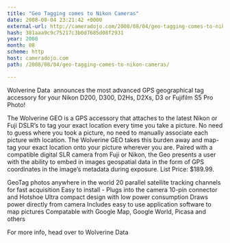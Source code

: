 ```yaml
---
title: "Geo Tagging comes to Nikon Cameras"
date: 2008-08-04 23:21:42 +0000
external-url: http://cameradojo.com/2008/08/04/geo-tagging-comes-to-nikon-cameras/
hash: 381aaa9c9c75217c3b0d7685d08f2931
year: 2008
month: 08
scheme: http
host: cameradojo.com
path: /2008/08/04/geo-tagging-comes-to-nikon-cameras/

---
```


Wolverine Data  announces the most advanced GPS geographical tag accessory for your Nikon D200, D300, D2Hs, D2Xs, D3 or Fujifilm S5 Pro Photo!

The Wolverine GEO is a GPS accessory that attaches to the latest Nikon or Fuji DSLR’s to  tag your exact location every time you take a picture.  No need to guess where you  took a picture, no need to manually associate each picture with location.   The Wolverine GEO takes this burden away and map-tag your exact location onto  your picture wherever you are. Paired with a compatible digital SLR camera from Fuji or Nikon, the Geo presents  a user with the ability to embed in images geospatial data in the form of GPS  coordinates in the image’s metadata during exposure. List Price: $189.99.


GeoTag photos anywhere in the world
20 parallel satellite tracking channels for fast acquisition
Easy to install - Plugs into the camera 10-pin connector and Hotshoe
Ultra compact design with low power consumption
Draws power directly from camera
Includes easy to use application software to map pictures
Compatable with Google Map, Google World, Picasa and others

For more info, head over to Wolverine Data




